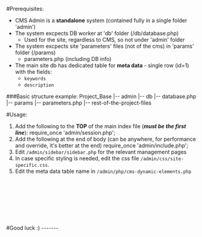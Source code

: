 #Prerequisites:
* CMS Admin is a **standalone** system (contained fully in a single folder 'admin')
* The system excpects DB worker at 'db' folder (/db/database.php)
  - Used for the site, regardless to CMS, so not under 'admin' folder
* The system excpects site 'parameters' files (not of the cms) in 'params' folder (/params)
	- parameters.php (including DB info)
* The main site db has dedicated table for **meta data** - single row (id=1) with the fields:
	- `keywords`
	- `description`


###Basic structure example:
		Project_Base
		|-- admin
		|-- db
		    |-- database.php
		|-- params
		    |-- parameters.php
		|-- rest-of-the-project-files


#Usage:
1. Add the following to the **TOP** of the main index file (***must be the first line***):
		require_once 'admin/session.php';
2. Add the following at the end of body (can be anywhere, for performance and override, it's better at the end)
		require_once 'admin/include.php';
3. Edit `/admin/sidebar/sidebar.php` for the relevant management pages
4. In case specific styling is needed, edit the css file `/admin/css/site-specific.css`.
5. Edit the meta data table name in `/admin/php/cms-dynamic-elements.php`
<br>
<br>
<br>
<br>
<br>
<br>
<br>
#Good luck :)
-------
<br>
